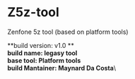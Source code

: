 # Z5z-tool
Zenfone 5z tool (based on platform tools)

**build version: v1.0 **\
**build name: legasy tool**\
**base tool: Platform tools**\
**build Mantainer: Maynard Da Costa**\
